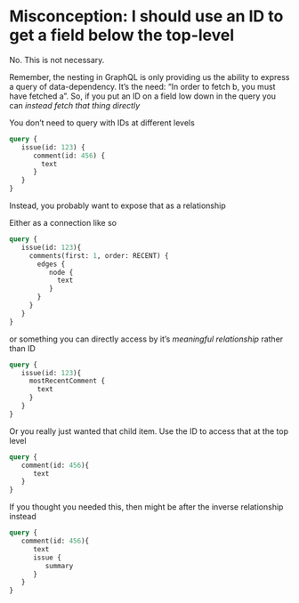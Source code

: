 # Misconception: I should use an ID to get a field below the top-level

No. This is not necessary.

Remember, the nesting in GraphQL is only providing us the ability to express a query of data-dependency. It’s the need: “In order to fetch b, you must have fetched a”. So, if you put an ID on a field low down in the query you can _instead fetch that thing directly_

You don’t need to query with IDs at different levels

```graphql
query {
   issue(id: 123) {
      comment(id: 456) {
        text
      }
   }
}
```

Instead, you probably want to expose that as a relationship

Either as a connection like so

```graphql
query {
   issue(id: 123){
     comments(first: 1, order: RECENT) {
       edges {
          node {
            text
          }
       }
     }
   }
}
```

or something you can directly access by it’s _meaningful relationship_ rather than ID

```graphql
query {
   issue(id: 123){
     mostRecentComment {
       text
     }
   }
}
```

Or you really just wanted that child item. Use the ID to access that at the top level

```graphql
query {
   comment(id: 456){
      text
   }
}
```

If you thought you needed this, then might be after the inverse relationship instead

```graphql
query {
   comment(id: 456){
      text
      issue {
         summary
      }
   }
}
```

